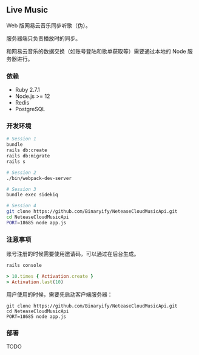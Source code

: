 ## Live Music

Web 版网易云音乐同步听歌（伪）。

服务器端只负责播放时的同步。

和网易云音乐的数据交换（如账号登陆和歌单获取等）需要通过本地的 Node 服务器进行。

### 依赖

* Ruby 2.7.1
* Node.js >= 12
* Redis
* PostgreSQL

### 开发环境

```bash
# Session 1
bundle
rails db:create
rails db:migrate
rails s

# Session 2
./bin/webpack-dev-server

# Session 3
bundle exec sidekiq

# Session 4
git clone https://github.com/Binaryify/NeteaseCloudMusicApi.git
cd NeteaseCloudMusicApi
PORT=18685 node app.js
```

### 注意事项

账号注册的时候需要使用邀请码，可以通过在后台生成。

```ruby
rails console

> 10.times { Activation.create }
> Activation.last(10)
```

用户使用的时候，需要先启动客户端服务器：

```
git clone https://github.com/Binaryify/NeteaseCloudMusicApi.git
cd NeteaseCloudMusicApi
PORT=18685 node app.js
```

### 部署

TODO
